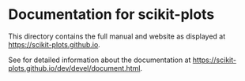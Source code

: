 <!--
References:
- https://www.sphinx-doc.org/en/master/index.html
- https://sphinx-tutorial.readthedocs.io/cheatsheet/#rst-cheat-sheet
- https://documatt.com/restructuredtext-reference/
- https://docs.anaconda.com/restructuredtext/#restructuredtext-cheat-sheet
- https://docutils.sourceforge.io/docs/ref/rst/restructuredtext.html#comments
- https://bashtage.github.io/sphinx-material/rst-cheatsheet/rst-cheatsheet.html
-->
# Documentation for scikit-plots

This directory contains the full manual and website as displayed at
https://scikit-plots.github.io.

See for detailed information about the documentation at
https://scikit-plots.github.io/dev/devel/document.html.
